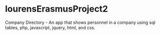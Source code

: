 # lourensErasmusProject2
Company Directory - An app that shows personnel in a company using sql tables, php, javascript, jquery, html, and css.
